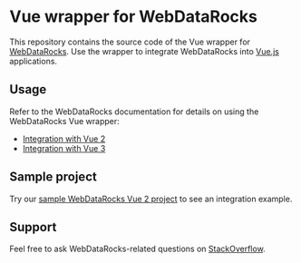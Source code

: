 # Vue wrapper for WebDataRocks

This repository contains the source code of the Vue wrapper for [WebDataRocks](https://www.webdatarocks.com/). Use the wrapper to integrate WebDataRocks into [Vue.js](https://vuejs.org/) applications.

## Usage

Refer to the WebDataRocks documentation for details on using the WebDataRocks Vue wrapper:
- [Integration with Vue 2](https://www.webdatarocks.com/doc/integration-with-vue/#integration)
- [Integration with Vue 3](https://www.webdatarocks.com/doc/integration-with-vue/#integration-vue-3)

## Sample project

Try our [sample WebDataRocks Vue 2 project](https://github.com/WebDataRocks/pivot-vue) to see an integration example.

## Support

Feel free to ask WebDataRocks-related questions on [StackOverflow](https://stackoverflow.com/questions/tagged/webdatarocks).

